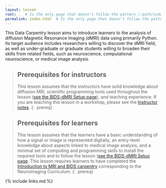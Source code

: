 ```yaml
---
layout: lesson
root: .  # Is the only page that doesn't follow the pattern /:path/index.html
permalink: index.html  # Is the only page that doesn't follow the pattern /:path/index.html
---
```

This Data Carpentry lesson aims to introduce learners to the analysis of
diffusion Magnetic Resonance Imaging (dMRI) data using primarily Python. Its
target audience includes researchers willing to discover the dMRI field, as well
as under-graduate or graduate students willing to broaden their skills from
related fields, such as neuroscience, computational neuroscience, or medical
image analysis.

> ## Prerequisites for instructors
>
> This lesson assumes that the instructors have solid knowledge about diffusion
> MRI, scientific programming tools used throughout the lesson ([see the
BIDS-dMRI Setup page](https://carpentries-incubator.github.io/SDC-BIDS-dMRI/setup.html)),
and teaching experience.
> If you are teaching this lesson in a workshop, please see the [Instructor notes](./guide/index.html).
{: .prereq}

> ## Prerequisites for learners
>
> This lesson assumes that the learners have a basic understanding of how a
signal or image is represented digitally, an entry-level knowledge about aspects
linked to medical image analysis, and a minimal set of computing and programming
skills to install the required tools and to follow the lesson ([see the
BIDS-dMRI Setuo page](https://carpentries-incubator.github.io/SDC-BIDS-dMRI/setup.html).
This lesson requires learners to have completed the [Introduction to MRI and BIDS carpentry](https://carpentries-incubator.github.io/SDC-BIDS-IntroMRI/)
corresponding to the Neuroimaging Curriculum.
{: .prereq}

{% include links.md %}

